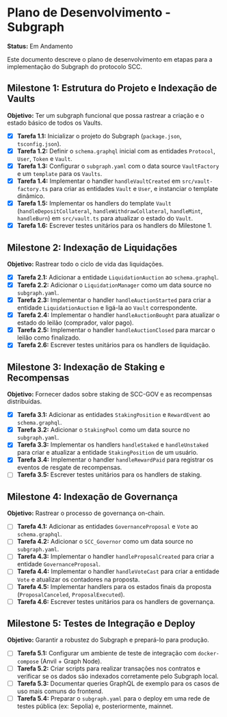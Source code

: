 # Plano de Desenvolvimento - Subgraph

**Status:** Em Andamento

Este documento descreve o plano de desenvolvimento em etapas para a implementação do Subgraph do protocolo SCC.

## Milestone 1: Estrutura do Projeto e Indexação de Vaults

**Objetivo:** Ter um subgraph funcional que possa rastrear a criação e o estado básico de todos os Vaults.

-   [x] **Tarefa 1.1:** Inicializar o projeto do Subgraph (`package.json`, `tsconfig.json`).
-   [x] **Tarefa 1.2:** Definir o `schema.graphql` inicial com as entidades `Protocol`, `User`, `Token` e `Vault`.
-   [x] **Tarefa 1.3:** Configurar o `subgraph.yaml` com o data source `VaultFactory` e um `template` para os `Vaults`.
-   [x] **Tarefa 1.4:** Implementar o handler `handleVaultCreated` em `src/vault-factory.ts` para criar as entidades `Vault` e `User`, e instanciar o template dinâmico.
-   [x] **Tarefa 1.5:** Implementar os handlers do template `Vault` (`handleDepositCollateral`, `handleWithdrawCollateral`, `handleMint`, `handleBurn`) em `src/vault.ts` para atualizar o estado do `Vault`.
-   [x] **Tarefa 1.6:** Escrever testes unitários para os handlers do Milestone 1.

## Milestone 2: Indexação de Liquidações

**Objetivo:** Rastrear todo o ciclo de vida das liquidações.

-   [x] **Tarefa 2.1:** Adicionar a entidade `LiquidationAuction` ao `schema.graphql`.
-   [x] **Tarefa 2.2:** Adicionar o `LiquidationManager` como um data source no `subgraph.yaml`.
-   [x] **Tarefa 2.3:** Implementar o handler `handleAuctionStarted` para criar a entidade `LiquidationAuction` e ligá-la ao `Vault` correspondente.
-   [x] **Tarefa 2.4:** Implementar o handler `handleAuctionBought` para atualizar o estado do leilão (comprador, valor pago).
-   [x] **Tarefa 2.5:** Implementar o handler `handleAuctionClosed` para marcar o leilão como finalizado.
-   [x] **Tarefa 2.6:** Escrever testes unitários para os handlers de liquidação.

## Milestone 3: Indexação de Staking e Recompensas

**Objetivo:** Fornecer dados sobre staking de SCC-GOV e as recompensas distribuídas.

-   [x] **Tarefa 3.1:** Adicionar as entidades `StakingPosition` e `RewardEvent` ao `schema.graphql`.
-   [x] **Tarefa 3.2:** Adicionar o `StakingPool` como um data source no `subgraph.yaml`.
-   [x] **Tarefa 3.3:** Implementar os handlers `handleStaked` e `handleUnstaked` para criar e atualizar a entidade `StakingPosition` de um usuário.
-   [x] **Tarefa 3.4:** Implementar o handler `handleRewardPaid` para registrar os eventos de resgate de recompensas.
-   [ ] **Tarefa 3.5:** Escrever testes unitários para os handlers de staking.

## Milestone 4: Indexação de Governança

**Objetivo:** Rastrear o processo de governança on-chain.

-   [ ] **Tarefa 4.1:** Adicionar as entidades `GovernanceProposal` e `Vote` ao `schema.graphql`.
-   [ ] **Tarefa 4.2:** Adicionar o `SCC_Governor` como um data source no `subgraph.yaml`.
-   [ ] **Tarefa 4.3:** Implementar o handler `handleProposalCreated` para criar a entidade `GovernanceProposal`.
-   [ ] **Tarefa 4.4:** Implementar o handler `handleVoteCast` para criar a entidade `Vote` e atualizar os contadores na proposta.
-   [ ] **Tarefa 4.5:** Implementar handlers para os estados finais da proposta (`ProposalCanceled`, `ProposalExecuted`).
-   [ ] **Tarefa 4.6:** Escrever testes unitários para os handlers de governança.

## Milestone 5: Testes de Integração e Deploy

**Objetivo:** Garantir a robustez do Subgraph e prepará-lo para produção.

-   [ ] **Tarefa 5.1:** Configurar um ambiente de teste de integração com `docker-compose` (Anvil + Graph Node).
-   [ ] **Tarefa 5.2:** Criar scripts para realizar transações nos contratos e verificar se os dados são indexados corretamente pelo Subgraph local.
-   [ ] **Tarefa 5.3:** Documentar queries GraphQL de exemplo para os casos de uso mais comuns do frontend.
-   [ ] **Tarefa 5.4:** Preparar o `subgraph.yaml` para o deploy em uma rede de testes pública (ex: Sepolia) e, posteriormente, mainnet.
